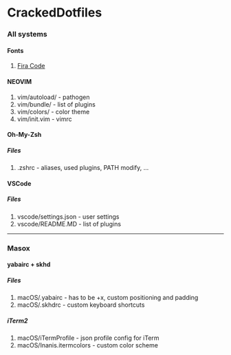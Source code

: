 # CrackedDotfiles
### All systems
#### Fonts
  1. [Fira Code](https://github.com/tonsky/FiraCode)

#### NEOVIM
  1. vim/autoload/ - pathogen
  2. vim/bundle/ - list of plugins
  3. vim/colors/ - color theme
  4. vim/init.vim - vimrc

#### Oh-My-Zsh
##### Files
  1. .zshrc - aliases, used plugins, PATH modify, ...

#### VSCode
##### Files
  1. vscode/settings.json - user settings
  2. vscode/README.MD - list of plugins

___

### Masox
#### yabairc + skhd
##### Files
  1. macOS/.yabairc - has to be +x, custom positioning and padding
  2. macOS/.skhdrc - custom keyboard shortcuts

##### iTerm2
  1. macOS/iTermProfile - json profile config for iTerm
  2. macOS/Inanis.itermcolors - custom color scheme
